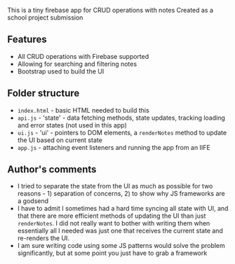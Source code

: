 This is a tiny firebase app for CRUD operations with notes
Created as a school project submission

## Features

- All CRUD operations with Firebase supported
- Allowing for searching and filtering notes
- Bootstrap used to build the UI

## Folder structure

- `index.html` - basic HTML needed to build this
- `api.js` - 'state' - data fetching methods, state updates, tracking loading and error states (not used in this app)
- `ui.js` - 'ui' - pointers to DOM elements, a `renderNotes` method to update the UI based on current state
- `app.js` - attaching event listeners and running the app from an IIFE

## Author's comments

- I tried to separate the state from the UI as much as possible for two reasons - 1) separation of concerns, 2) to show why JS frameworks are a godsend
- I have to admit I sometimes had a hard time syncing all state with UI, and that there are more efficient methods of updating the UI than just `renderNotes`. I did not really want to bother with writing them when essentially all I needed was just one that receives the current state and re-renders the UI.
- I am sure writing code using some JS patterns would solve the problem significantly, but at some point you just have to grab a framework
